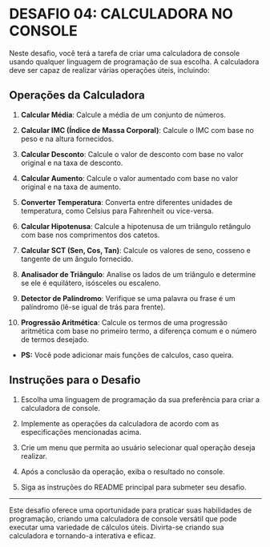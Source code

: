 # DESAFIO 04: CALCULADORA NO CONSOLE
Neste desafio, você terá a tarefa de criar uma calculadora de console usando qualquer linguagem de programação de sua escolha. A calculadora deve ser capaz de realizar várias operações úteis, incluindo:

## Operações da Calculadora
1. **Calcular Média**: Calcule a média de um conjunto de números.

2. **Calcular IMC (Índice de Massa Corporal)**: Calcule o IMC com base no peso e na altura fornecidos.

3. **Calcular Desconto**: Calcule o valor de desconto com base no valor original e na taxa de desconto.

4. **Calcular Aumento**: Calcule o valor aumentado com base no valor original e na taxa de aumento.

5. **Converter Temperatura**: Converta entre diferentes unidades de temperatura, como Celsius para Fahrenheit ou vice-versa.

6. **Calcular Hipotenusa**: Calcule a hipotenusa de um triângulo retângulo com base nos comprimentos dos catetos.

7. **Calcular SCT (Sen, Cos, Tan)**: Calcule os valores de seno, cosseno e tangente de um ângulo fornecido.

8. **Analisador de Triângulo**: Analise os lados de um triângulo e determine se ele é equilátero, isósceles ou escaleno.

9. **Detector de Palíndromo**: Verifique se uma palavra ou frase é um palíndromo (lê-se igual de trás para frente).

10. **Progressão Aritmética**: Calcule os termos de uma progressão aritmética com base no primeiro termo, a diferença comum e o número de termos desejado.

* **PS:** Você pode adicionar mais funções de calculos, caso queira.

## Instruções para o Desafio
1. Escolha uma linguagem de programação da sua preferência para criar a calculadora de console.

2. Implemente as operações da calculadora de acordo com as especificações mencionadas acima.

3. Crie um menu que permita ao usuário selecionar qual operação deseja realizar.

4. Após a conclusão da operação, exiba o resultado no console.

5. Siga as instruções do README principal para submeter seu desafio.

---

Este desafio oferece uma oportunidade para praticar suas habilidades de programação, criando uma calculadora de console versátil que pode executar uma variedade de cálculos úteis. Divirta-se criando sua calculadora e tornando-a interativa e eficaz.
